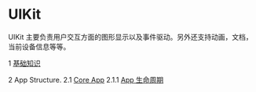 # UIKit
UIKit 主要负责用户交互方面的图形显示以及事件驱动。另外还支持动画，文档，当前设备信息等等。

1 [基础知识](./基础知识.md)

2 App Structure. 
      2.1  [Core App](https://developer.apple.com/documentation/uikit/core_app)
      2.1.1 [App 生命周期](./App生命周期.md)